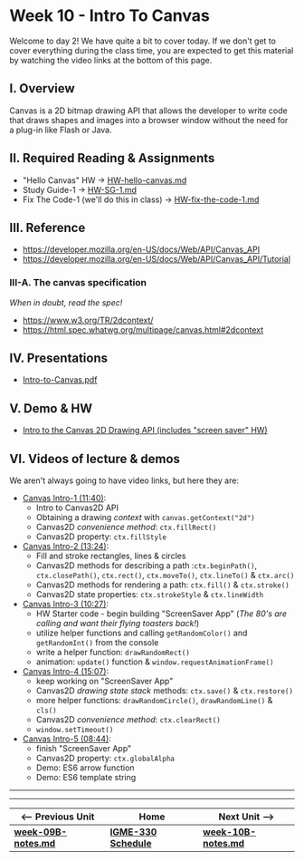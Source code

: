 # Week 10 - Intro To Canvas

Welcome to day 2! We have quite a bit to cover today. If we don't get to cover everything during the class time, you are expected to get this material by watching the video links at the bottom of this page.

## I. Overview
Canvas is a 2D bitmap drawing API that allows the developer to write code that draws shapes and images into a browser window without the need for a plug-in like Flash or Java. 

## II. Required Reading & Assignments
* "Hello Canvas" HW -> [HW-hello-canvas.md](https://github.com/tonethar/IGME-330-Master/blob/master/notes/HW-hello-canvas.md)
* Study Guide-1 -> [HW-SG-1.md](https://github.com/tonethar/IGME-330-Master/blob/master/notes/HW-SG-1.md)
* Fix The Code-1 (we'll do this in class) -> [HW-fix-the-code-1.md](https://github.com/tonethar/IGME-330-Master/blob/master/notes/HW-fix-the-code-1.md)

## III. Reference
- https://developer.mozilla.org/en-US/docs/Web/API/Canvas_API
- https://developer.mozilla.org/en-US/docs/Web/API/Canvas_API/Tutorial

### III-A. The canvas specification
*When in doubt, read the spec!*
- https://www.w3.org/TR/2dcontext/
- https://html.spec.whatwg.org/multipage/canvas.html#2dcontext

## IV. Presentations
- [Intro-to-Canvas.pdf](https://github.com/tonethar/IGME-330-Master/blob/master/presentations/Intro-to-Canvas.pdf)

## V. Demo & HW
- [Intro to the Canvas 2D Drawing API (includes "screen saver" HW)](https://github.com/tonethar/IGME-330-Master/blob/master/notes/canvas-1.md)

## VI. Videos of lecture & demos

We aren't always going to have video links, but here they are:

- [Canvas Intro-1 (11:40)](https://video.rit.edu/Watch/w7CXx43H):
  - Intro to Canvas2D API
  - Obtaining a drawing *context* with `canvas.getContext("2d")`
  - Canvas2D *convenience method*: `ctx.fillRect()`
  - Canvas2D property: `ctx.fillStyle`
- [Canvas Intro-2 (13:24)](https://video.rit.edu/Watch/Bs62Kqo5):
  - Fill and stroke rectangles, lines & circles
  - Canvas2D methods for describing a path :`ctx.beginPath()`, `ctx.closePath()`, `ctx.rect()`, `ctx.moveTo()`, `ctx.lineTo()` & `ctx.arc()`
  - Canvas2D methods for rendering a path: `ctx.fill()` & `ctx.stroke()`
  - Canvas2D state properties: `ctx.strokeStyle` & `ctx.lineWidth`
- [Canvas Intro-3 (10:27)](https://video.rit.edu/Watch/j3P6BkYe):
  - HW Starter code - begin building "ScreenSaver App" (*The 80's are calling and want their flying toasters back!*)
  - utilize helper functions and calling `getRandomColor()` and `getRandomInt()` from the console
  - write a helper function: `drawRandomRect()`
  - animation: `update()` function & `window.requestAnimationFrame()`
- [Canvas Intro-4 (15:07)](https://video.rit.edu/Watch/d9ZMi3o7):
  - keep working on "ScreenSaver App" 
  - Canvas2D *drawing state stack* methods: `ctx.save()` & `ctx.restore()`
  - more helper functions: `drawRandomCircle()`, `drawRandomLine()` & `cls()`
  - Canvas2D *convenience method*: `ctx.clearRect()`
  - `window.setTimeout()`
- [Canvas Intro-5 (08:44)](https://video.rit.edu/Watch/Ri9y7H3L):
  - finish "ScreenSaver App" 
  - Canvas2D property: `ctx.globalAlpha`
  - Demo: ES6 arrow function
  - Demo: ES6 template string

<hr><hr>


| <-- Previous Unit | Home | Next Unit -->
| --- | --- | --- 
| [**week-09B-notes.md**](week-09B-notes.md)     |  [**IGME-330 Schedule**](../schedule.md) | [**week-10B-notes.md**](week-10B-notes.md) 
